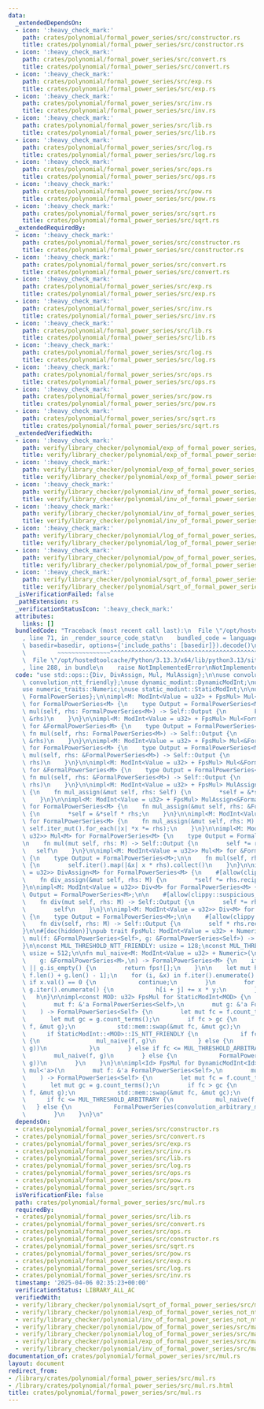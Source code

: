 ```yaml
---
data:
  _extendedDependsOn:
  - icon: ':heavy_check_mark:'
    path: crates/polynomial/formal_power_series/src/constructor.rs
    title: crates/polynomial/formal_power_series/src/constructor.rs
  - icon: ':heavy_check_mark:'
    path: crates/polynomial/formal_power_series/src/convert.rs
    title: crates/polynomial/formal_power_series/src/convert.rs
  - icon: ':heavy_check_mark:'
    path: crates/polynomial/formal_power_series/src/exp.rs
    title: crates/polynomial/formal_power_series/src/exp.rs
  - icon: ':heavy_check_mark:'
    path: crates/polynomial/formal_power_series/src/inv.rs
    title: crates/polynomial/formal_power_series/src/inv.rs
  - icon: ':heavy_check_mark:'
    path: crates/polynomial/formal_power_series/src/lib.rs
    title: crates/polynomial/formal_power_series/src/lib.rs
  - icon: ':heavy_check_mark:'
    path: crates/polynomial/formal_power_series/src/log.rs
    title: crates/polynomial/formal_power_series/src/log.rs
  - icon: ':heavy_check_mark:'
    path: crates/polynomial/formal_power_series/src/ops.rs
    title: crates/polynomial/formal_power_series/src/ops.rs
  - icon: ':heavy_check_mark:'
    path: crates/polynomial/formal_power_series/src/pow.rs
    title: crates/polynomial/formal_power_series/src/pow.rs
  - icon: ':heavy_check_mark:'
    path: crates/polynomial/formal_power_series/src/sqrt.rs
    title: crates/polynomial/formal_power_series/src/sqrt.rs
  _extendedRequiredBy:
  - icon: ':heavy_check_mark:'
    path: crates/polynomial/formal_power_series/src/constructor.rs
    title: crates/polynomial/formal_power_series/src/constructor.rs
  - icon: ':heavy_check_mark:'
    path: crates/polynomial/formal_power_series/src/convert.rs
    title: crates/polynomial/formal_power_series/src/convert.rs
  - icon: ':heavy_check_mark:'
    path: crates/polynomial/formal_power_series/src/exp.rs
    title: crates/polynomial/formal_power_series/src/exp.rs
  - icon: ':heavy_check_mark:'
    path: crates/polynomial/formal_power_series/src/inv.rs
    title: crates/polynomial/formal_power_series/src/inv.rs
  - icon: ':heavy_check_mark:'
    path: crates/polynomial/formal_power_series/src/lib.rs
    title: crates/polynomial/formal_power_series/src/lib.rs
  - icon: ':heavy_check_mark:'
    path: crates/polynomial/formal_power_series/src/log.rs
    title: crates/polynomial/formal_power_series/src/log.rs
  - icon: ':heavy_check_mark:'
    path: crates/polynomial/formal_power_series/src/ops.rs
    title: crates/polynomial/formal_power_series/src/ops.rs
  - icon: ':heavy_check_mark:'
    path: crates/polynomial/formal_power_series/src/pow.rs
    title: crates/polynomial/formal_power_series/src/pow.rs
  - icon: ':heavy_check_mark:'
    path: crates/polynomial/formal_power_series/src/sqrt.rs
    title: crates/polynomial/formal_power_series/src/sqrt.rs
  _extendedVerifiedWith:
  - icon: ':heavy_check_mark:'
    path: verify/library_checker/polynomial/exp_of_formal_power_series/src/main.rs
    title: verify/library_checker/polynomial/exp_of_formal_power_series/src/main.rs
  - icon: ':heavy_check_mark:'
    path: verify/library_checker/polynomial/exp_of_formal_power_series_not_ntt_friendly/src/main.rs
    title: verify/library_checker/polynomial/exp_of_formal_power_series_not_ntt_friendly/src/main.rs
  - icon: ':heavy_check_mark:'
    path: verify/library_checker/polynomial/inv_of_formal_power_series/src/main.rs
    title: verify/library_checker/polynomial/inv_of_formal_power_series/src/main.rs
  - icon: ':heavy_check_mark:'
    path: verify/library_checker/polynomial/inv_of_formal_power_series_not_ntt_friendly/src/main.rs
    title: verify/library_checker/polynomial/inv_of_formal_power_series_not_ntt_friendly/src/main.rs
  - icon: ':heavy_check_mark:'
    path: verify/library_checker/polynomial/log_of_formal_power_series/src/main.rs
    title: verify/library_checker/polynomial/log_of_formal_power_series/src/main.rs
  - icon: ':heavy_check_mark:'
    path: verify/library_checker/polynomial/pow_of_formal_power_series/src/main.rs
    title: verify/library_checker/polynomial/pow_of_formal_power_series/src/main.rs
  - icon: ':heavy_check_mark:'
    path: verify/library_checker/polynomial/sqrt_of_formal_power_series/src/main.rs
    title: verify/library_checker/polynomial/sqrt_of_formal_power_series/src/main.rs
  _isVerificationFailed: false
  _pathExtension: rs
  _verificationStatusIcon: ':heavy_check_mark:'
  attributes:
    links: []
  bundledCode: "Traceback (most recent call last):\n  File \"/opt/hostedtoolcache/Python/3.13.3/x64/lib/python3.13/site-packages/onlinejudge_verify/documentation/build.py\"\
    , line 71, in _render_source_code_stat\n    bundled_code = language.bundle(stat.path,\
    \ basedir=basedir, options={'include_paths': [basedir]}).decode()\n          \
    \         ~~~~~~~~~~~~~~~^^^^^^^^^^^^^^^^^^^^^^^^^^^^^^^^^^^^^^^^^^^^^^^^^^^^^^^^^^^^^^^^^^\n\
    \  File \"/opt/hostedtoolcache/Python/3.13.3/x64/lib/python3.13/site-packages/onlinejudge_verify/languages/rust.py\"\
    , line 288, in bundle\n    raise NotImplementedError\nNotImplementedError\n"
  code: "use std::ops::{Div, DivAssign, Mul, MulAssign};\n\nuse convolution::{convolution_arbitrary_mod,\
    \ convolution_ntt_friendly};\nuse dynamic_modint::DynamicModInt;\nuse modint::ModInt;\n\
    use numeric_traits::Numeric;\nuse static_modint::StaticModInt;\n\nuse crate::{fps,\
    \ FormalPowerSeries};\n\nimpl<M: ModInt<Value = u32> + FpsMul> Mul<FormalPowerSeries<M>>\
    \ for FormalPowerSeries<M> {\n    type Output = FormalPowerSeries<M>;\n\n    fn\
    \ mul(self, rhs: FormalPowerSeries<M>) -> Self::Output {\n        FpsMul::mul(&self,\
    \ &rhs)\n    }\n}\n\nimpl<M: ModInt<Value = u32> + FpsMul> Mul<FormalPowerSeries<M>>\
    \ for &FormalPowerSeries<M> {\n    type Output = FormalPowerSeries<M>;\n\n   \
    \ fn mul(self, rhs: FormalPowerSeries<M>) -> Self::Output {\n        FpsMul::mul(self,\
    \ &rhs)\n    }\n}\n\nimpl<M: ModInt<Value = u32> + FpsMul> Mul<&FormalPowerSeries<M>>\
    \ for FormalPowerSeries<M> {\n    type Output = FormalPowerSeries<M>;\n\n    fn\
    \ mul(self, rhs: &FormalPowerSeries<M>) -> Self::Output {\n        FpsMul::mul(&self,\
    \ rhs)\n    }\n}\n\nimpl<M: ModInt<Value = u32> + FpsMul> Mul<&FormalPowerSeries<M>>\
    \ for &FormalPowerSeries<M> {\n    type Output = FormalPowerSeries<M>;\n\n   \
    \ fn mul(self, rhs: &FormalPowerSeries<M>) -> Self::Output {\n        FpsMul::mul(self,\
    \ rhs)\n    }\n}\n\nimpl<M: ModInt<Value = u32> + FpsMul> MulAssign for FormalPowerSeries<M>\
    \ {\n    fn mul_assign(&mut self, rhs: Self) {\n        *self = &*self * &rhs;\n\
    \    }\n}\n\nimpl<M: ModInt<Value = u32> + FpsMul> MulAssign<&FormalPowerSeries<M>>\
    \ for FormalPowerSeries<M> {\n    fn mul_assign(&mut self, rhs: &FormalPowerSeries<M>)\
    \ {\n        *self = &*self * rhs;\n    }\n}\n\nimpl<M: ModInt<Value = u32>> MulAssign<M>\
    \ for FormalPowerSeries<M> {\n    fn mul_assign(&mut self, rhs: M) {\n       \
    \ self.iter_mut().for_each(|x| *x *= rhs);\n    }\n}\n\nimpl<M: ModInt<Value =\
    \ u32>> Mul<M> for FormalPowerSeries<M> {\n    type Output = FormalPowerSeries<M>;\n\
    \n    fn mul(mut self, rhs: M) -> Self::Output {\n        self *= rhs;\n     \
    \   self\n    }\n}\n\nimpl<M: ModInt<Value = u32>> Mul<M> for &FormalPowerSeries<M>\
    \ {\n    type Output = FormalPowerSeries<M>;\n\n    fn mul(self, rhs: M) -> Self::Output\
    \ {\n        self.iter().map(|&x| x * rhs).collect()\n    }\n}\n\nimpl<M: ModInt<Value\
    \ = u32>> DivAssign<M> for FormalPowerSeries<M> {\n    #[allow(clippy::suspicious_op_assign_impl)]\n\
    \    fn div_assign(&mut self, rhs: M) {\n        *self *= rhs.recip();\n    }\n\
    }\n\nimpl<M: ModInt<Value = u32>> Div<M> for FormalPowerSeries<M> {\n    type\
    \ Output = FormalPowerSeries<M>;\n\n    #[allow(clippy::suspicious_arithmetic_impl)]\n\
    \    fn div(mut self, rhs: M) -> Self::Output {\n        self *= rhs.recip();\n\
    \        self\n    }\n}\n\nimpl<M: ModInt<Value = u32>> Div<M> for &FormalPowerSeries<M>\
    \ {\n    type Output = FormalPowerSeries<M>;\n\n    #[allow(clippy::suspicious_arithmetic_impl)]\n\
    \    fn div(self, rhs: M) -> Self::Output {\n        self * rhs.recip()\n    }\n\
    }\n\n#[doc(hidden)]\npub trait FpsMul: ModInt<Value = u32> + Numeric {\n    fn\
    \ mul(f: &FormalPowerSeries<Self>, g: &FormalPowerSeries<Self>) -> FormalPowerSeries<Self>;\n\
    }\n\nconst MUL_THRESHOLD_NTT_FRIENDLY: usize = 128;\nconst MUL_THRESHOLD_ARBITRARY:\
    \ usize = 512;\n\nfn mul_naive<M: ModInt<Value = u32> + Numeric>(\n    f: &FormalPowerSeries<M>,\n\
    \    g: &FormalPowerSeries<M>,\n) -> FormalPowerSeries<M> {\n    if f.is_empty()\
    \ || g.is_empty() {\n        return fps![];\n    }\n\n    let mut h = fps![0;\
    \ f.len() + g.len() - 1];\n    for (i, &x) in f.iter().enumerate() {\n       \
    \ if x.val() == 0 {\n            continue;\n        }\n        for (j, &y) in\
    \ g.iter().enumerate() {\n            h[i + j] += x * y;\n        }\n    }\n \
    \   h\n}\n\nimpl<const MOD: u32> FpsMul for StaticModInt<MOD> {\n    fn mul<'a>(\n\
    \        mut f: &'a FormalPowerSeries<Self>,\n        mut g: &'a FormalPowerSeries<Self>,\n\
    \    ) -> FormalPowerSeries<Self> {\n        let mut fc = f.count_terms();\n \
    \       let mut gc = g.count_terms();\n        if fc > gc {\n            std::mem::swap(&mut\
    \ f, &mut g);\n            std::mem::swap(&mut fc, &mut gc);\n        }\n\n  \
    \      if StaticModInt::<MOD>::IS_NTT_FRIENDLY {\n            if fc <= MUL_THRESHOLD_NTT_FRIENDLY\
    \ {\n                mul_naive(f, g)\n            } else {\n                FormalPowerSeries(convolution_ntt_friendly(f,\
    \ g))\n            }\n        } else if fc <= MUL_THRESHOLD_ARBITRARY {\n    \
    \        mul_naive(f, g)\n        } else {\n            FormalPowerSeries(convolution_arbitrary_mod(f,\
    \ g))\n        }\n    }\n}\n\nimpl<Id> FpsMul for DynamicModInt<Id> {\n    fn\
    \ mul<'a>(\n        mut f: &'a FormalPowerSeries<Self>,\n        mut g: &'a FormalPowerSeries<Self>,\n\
    \    ) -> FormalPowerSeries<Self> {\n        let mut fc = f.count_terms();\n \
    \       let mut gc = g.count_terms();\n        if fc > gc {\n            std::mem::swap(&mut\
    \ f, &mut g);\n            std::mem::swap(&mut fc, &mut gc);\n        }\n\n  \
    \      if fc <= MUL_THRESHOLD_ARBITRARY {\n            mul_naive(f, g)\n     \
    \   } else {\n            FormalPowerSeries(convolution_arbitrary_mod(f, g))\n\
    \        }\n    }\n}\n"
  dependsOn:
  - crates/polynomial/formal_power_series/src/constructor.rs
  - crates/polynomial/formal_power_series/src/convert.rs
  - crates/polynomial/formal_power_series/src/exp.rs
  - crates/polynomial/formal_power_series/src/inv.rs
  - crates/polynomial/formal_power_series/src/lib.rs
  - crates/polynomial/formal_power_series/src/log.rs
  - crates/polynomial/formal_power_series/src/ops.rs
  - crates/polynomial/formal_power_series/src/pow.rs
  - crates/polynomial/formal_power_series/src/sqrt.rs
  isVerificationFile: false
  path: crates/polynomial/formal_power_series/src/mul.rs
  requiredBy:
  - crates/polynomial/formal_power_series/src/lib.rs
  - crates/polynomial/formal_power_series/src/convert.rs
  - crates/polynomial/formal_power_series/src/ops.rs
  - crates/polynomial/formal_power_series/src/constructor.rs
  - crates/polynomial/formal_power_series/src/sqrt.rs
  - crates/polynomial/formal_power_series/src/pow.rs
  - crates/polynomial/formal_power_series/src/exp.rs
  - crates/polynomial/formal_power_series/src/log.rs
  - crates/polynomial/formal_power_series/src/inv.rs
  timestamp: '2025-04-06 02:35:23+00:00'
  verificationStatus: LIBRARY_ALL_AC
  verifiedWith:
  - verify/library_checker/polynomial/sqrt_of_formal_power_series/src/main.rs
  - verify/library_checker/polynomial/exp_of_formal_power_series_not_ntt_friendly/src/main.rs
  - verify/library_checker/polynomial/inv_of_formal_power_series_not_ntt_friendly/src/main.rs
  - verify/library_checker/polynomial/pow_of_formal_power_series/src/main.rs
  - verify/library_checker/polynomial/log_of_formal_power_series/src/main.rs
  - verify/library_checker/polynomial/exp_of_formal_power_series/src/main.rs
  - verify/library_checker/polynomial/inv_of_formal_power_series/src/main.rs
documentation_of: crates/polynomial/formal_power_series/src/mul.rs
layout: document
redirect_from:
- /library/crates/polynomial/formal_power_series/src/mul.rs
- /library/crates/polynomial/formal_power_series/src/mul.rs.html
title: crates/polynomial/formal_power_series/src/mul.rs
---
```

